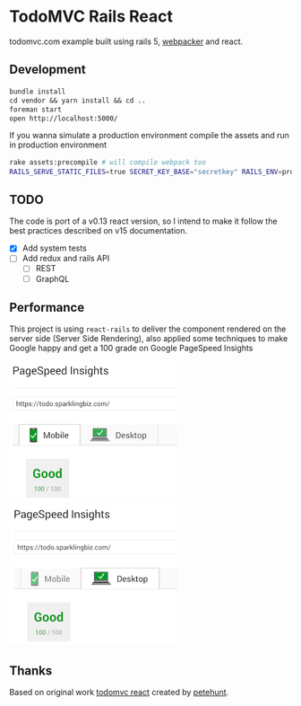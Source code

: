 # TodoMVC Rails React

todomvc.com example built using rails 5, [webpacker](https://github.com/rails/webpacker) and react.

## Development

```
bundle install
cd vendor && yarn install && cd ..
foreman start
open http://localhost:5000/
```

If you wanna simulate a production environment compile the assets and run in production environment

```bash
rake assets:precompile # will compile webpack too
RAILS_SERVE_STATIC_FILES=true SECRET_KEY_BASE="secretkey" RAILS_ENV=production rails s -b 0.0.0.0 -p 5000
```

## TODO

The code is port of a v0.13 react version, so I intend to make it follow the best practices described on v15 documentation.

- [X] Add system tests
- [ ] Add redux and rails API
  - [ ] REST
  - [ ] GraphQL

## Performance

This project is using `react-rails` to deliver the component rendered on the server side (Server Side Rendering), also applied some techniques to make Google happy and get a 100 grade on Google PageSpeed Insights

<img src="docs/page_speed_mobile.png" width="300">
<img src="docs/page_speed_desktop.png" width="300">

## Thanks

Based on original work [todomvc react](https://github.com/tastejs/todomvc/tree/gh-pages/examples/react) created by [petehunt](http://github.com/petehunt/).
